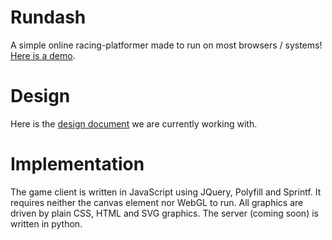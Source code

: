 # Rundash
A simple online racing-platformer made to run on most browsers / systems! [Here is a demo](https://codepen.io/_bm/full/QgVPqo/).

# Design
Here is the [design document](https://docs.google.com/document/d/1luPd_t-Zen7it4TMPxJb4RIFfKE-jRKTVQ8oJJ5pEbw/edit?usp=sharing) we are currently working with.

# Implementation
The game client is written in JavaScript using JQuery, Polyfill and Sprintf. It requires neither the canvas element nor WebGL to run. All graphics are driven by plain CSS, HTML and SVG graphics.
The server (coming soon) is written in python.

